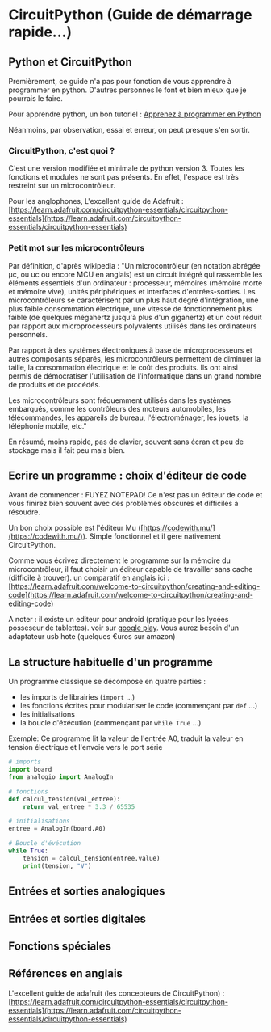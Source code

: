 # CircuitPython (Guide de démarrage rapide...)

## Python et CircuitPython

Premièrement, ce guide n'a pas pour fonction de vous apprendre à programmer en python. D'autres personnes le font et bien mieux que je pourrais le faire.

Pour apprendre python, un bon tutoriel : [Apprenez à programmer en Python](http://sdz.tdct.org/sdz/apprenez-a-programmer-en-python.html)

Néanmoins, par observation, essai et erreur, on peut presque s'en sortir.

### CircuitPython, c'est quoi ?

C'est une version modifiée et minimale de python version 3. Toutes les fonctions et modules ne sont pas présents. En effet, l'espace est très restreint sur un microcontrôleur.

Pour les anglophones, L'excellent guide de Adafruit : [https://learn.adafruit.com/circuitpython-essentials/circuitpython-essentials](https://learn.adafruit.com/circuitpython-essentials/circuitpython-essentials)

### Petit mot sur les microcontrôleurs

Par définition, d'après wikipedia : "Un microcontrôleur (en notation abrégée µc, ou uc ou encore MCU en anglais) est un circuit intégré qui rassemble les éléments essentiels d'un ordinateur : processeur, mémoires (mémoire morte et mémoire vive), unités périphériques et interfaces d'entrées-sorties. Les microcontrôleurs se caractérisent par un plus haut degré d'intégration, une plus faible consommation électrique, une vitesse de fonctionnement plus faible (de quelques mégahertz jusqu'à plus d'un gigahertz) et un coût réduit par rapport aux microprocesseurs polyvalents utilisés dans les ordinateurs personnels.

Par rapport à des systèmes électroniques à base de microprocesseurs et autres composants séparés, les microcontrôleurs permettent de diminuer la taille, la consommation électrique et le coût des produits. Ils ont ainsi permis de démocratiser l'utilisation de l'informatique dans un grand nombre de produits et de procédés.

Les microcontrôleurs sont fréquemment utilisés dans les systèmes embarqués, comme les contrôleurs des moteurs automobiles, les télécommandes, les appareils de bureau, l'électroménager, les jouets, la téléphonie mobile, etc."

En résumé, moins rapide, pas de clavier, souvent sans écran et peu de stockage mais il fait peu mais bien.

## Ecrire un programme : choix d'éditeur de code

Avant de commencer : FUYEZ NOTEPAD! Ce n'est pas un éditeur de code et vous finirez bien souvent avec des problèmes obscures et difficiles à résoudre.

Un bon choix possible est l'éditeur Mu ([https://codewith.mu/](https://codewith.mu/)). Simple fonctionnel et il gère nativement CircuitPython.

Comme vous écrivez directement le programme sur la mémoire du microcontrôleur, il faut choisir un éditeur capable de travailler sans cache (difficile à trouver). un comparatif en anglais ici : [https://learn.adafruit.com/welcome-to-circuitpython/creating-and-editing-code](https://learn.adafruit.com/welcome-to-circuitpython/creating-and-editing-code)

A noter : il existe un editeur pour android (pratique pour les lycées posseseur de tablettes). voir sur [google play](https://play.google.com/store/apps/details?id=com.foamyguy.circuitpythoneditor). Vous aurez besoin d'un adaptateur usb hote (quelques €uros sur amazon)

## La structure habituelle d'un programme

Un programme classique se décompose en quatre parties :

* les imports de librairies (```import``` ...)
* les fonctions écrites pour modulariser le code (commençant par ```def``` ...)
* les initialisations
* la boucle d'éxécution (commençant par ```while True``` ...)

Exemple: Ce programme lit la valeur de l'entrée A0, traduit la valeur en tension électrique et l'envoie vers le port série
```python
# imports
import board
from analogio import AnalogIn

# fonctions
def calcul_tension(val_entree):
    return val_entree * 3.3 / 65535

# initialisations
entree = AnalogIn(board.A0)

# Boucle d'évécution
while True:
    tension = calcul_tension(entree.value)
    print(tension, "V")
```

## Entrées et sorties analogiques

## Entrées et sorties digitales

## Fonctions spéciales

## Références en anglais

L'excellent guide de adafruit (les concepteurs de CircuitPython) : [https://learn.adafruit.com/circuitpython-essentials/circuitpython-essentials](https://learn.adafruit.com/circuitpython-essentials/circuitpython-essentials)